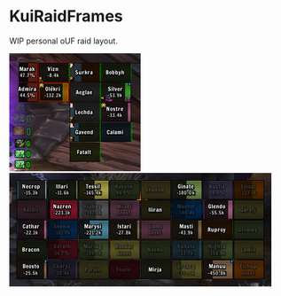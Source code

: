# KuiRaidFrames
WIP personal oUF raid layout.

![This is what it looks like.](repo/kuiraidframes.png)
![This too.](repo/kuiraidframes40man.png)
